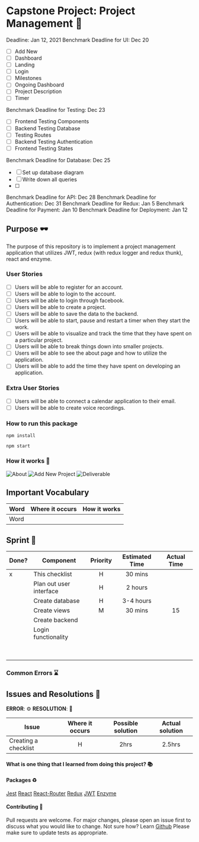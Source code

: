 # Capstone Project: Project Management :rocket:

Deadline: Jan 12, 2021
Benchmark Deadline for UI: Dec 20

- [ ] Add New
- [ ] Dashboard
- [ ] Landing
- [ ] Login
- [ ] Milestones
- [ ] Ongoing Dashboard
- [ ] Project Description
- [ ] Timer

Benchmark Deadline for Testing: Dec 23

- [ ] Frontend Testing Components
- [ ] Backend Testing Database
- [ ] Testing Routes
- [ ] Backend Testing Authentication
- [ ] Frontend Testing States

Benchmark Deadline for Database: Dec 25

- [ ] Set up database diagram
- [ ] Write down all queries
- [ ]

Benchmark Deadline for API: Dec 28
Benchmark Deadline for Authentication: Dec 31
Benchmark Deadline for Redux: Jan 5
Benchmark Deadline for Payment: Jan 10
Benchmark Deadline for Deployment: Jan 12

## Purpose :dark_sunglasses:

The purpose of this repository is to implement a project management application that utilizes JWT, redux (with redux logger and redux thunk), react and enzyme.

### User Stories

- [ ] Users will be able to register for an account.
- [ ] Users will be able to login to the account.
- [ ] Users will be able to login through facebook.
- [ ] Users will be able to create a project.
- [ ] Users will be able to save the data to the backend.
- [ ] Users will be able to start, pause and restart a timer when they start the work.
- [ ] Users will be able to visualize and track the time that they have spent on a particular project.
- [ ] Users will be able to break things down into smaller projects.
- [ ] Users will be able to see the about page and how to utilize the application.
- [ ] Users will be able to add the time they have spent on developing an application.

### Extra User Stories

- [ ] Users will be able to connect a calendar application to their email.
- [ ] Users will be able to create voice recordings.

### How to run this package

```
npm install
```

```
npm start
```

### How it works :open_book:

![About](https://www.dropbox.com/s/7trsarshd3czf4o/about.png?raw=1)
![Add New Project](https://www.dropbox.com/s/eck9bepnl7vhsp4/addnewproject.png?raw=1)
![Deliverable](https://www.dropbox.com/s/2jb3uem8jvd8vtz/deliverable.png?raw=1)

## Important Vocabulary

| Word | Where it occurs | How it works |
| ---- | :-------------: | :----------: |
| Word |                 |              |

## Sprint :athletic_shoe:

| Done? | Component               | Priority | Estimated Time | Actual Time |
| ----- | ----------------------- | :------: | :------------: | :---------: |
| x     | This checklist          |    H     |    30 mins     |             |
|       | Plan out user interface |    H     |    2 hours     |             |
|       | Create database         |    H     |   3-4 hours    |             |
|       | Create views            |    M     |    30 mins     |     15      |
|       | Create backend          |          |                |             |
|       | Login functionality     |          |                |             |
|       |                         |          |                |             |
|       |                         |          |                |             |
|       |                         |          |                |             |
|       |                         |          |                |             |
|       |                         |          |                |             |
|       |                         |          |                |             |
|       |                         |          |                |             |
|       |                         |          |                |             |

### Common Errors :hourglass:

## Issues and Resolutions :flashlight:

**ERROR**: :gear:
**RESOLUTION**: :key:

| Issue                | Where it occurs | Possible solution | Actual solution |
| -------------------- | :-------------: | :---------------: | :-------------: |
| Creating a checklist |        H        |       2hrs        |     2.5hrs      |

#### What is one thing that I learned from doing this project? :books:

#### Packages :recycle:

[Jest](https://jestjs.io/)
[React](https://reactjs.org/)
[React-Router](https://reactrouter.com/)
[Redux](https://redux.js.org/)
[JWT](https://jwt.io/)
[Enzyme]()
[]()
[]()

#### Contributing :round_pushpin:

Pull requests are welcome. For major changes, please open an issue first to discuss what you would like to change.
Not sure how? Learn [Github](https://www.youtube.com/watch?v=3RjQznt-8kE&list=PL4cUxeGkcC9goXbgTDQ0n_4TBzOO0ocPR)
Please make sure to update tests as appropriate.
